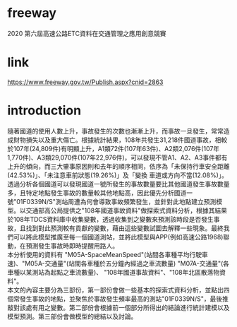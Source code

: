 # freeway
2020 第六屆高速公路ETC資料在交通管理之應用創意競賽

# link
https://www.freeway.gov.tw/Publish.aspx?cnid=2863

# introduction
隨著國道的使用人數上升，事故發生的次數也漸漸上升，而事故一旦發生，常常造成財物損失以及重大傷亡。根據統計結果，108年共發生31,218件國道事故，相較於107年(24,809件)有明顯上升，A1類72件(107年63件)、A2類2,076件(107年1,770件)、A3類29,070件(107年22,976件)，可以發現不管A1、A2、A3事件都有上升的傾向，而三大肇事原因則和去年的順序相同，依序為「未保持行車安全距離(42.53%)」、「未注意車前狀態(19.26%)」及「變換
車道或方向不當(12.08%)」。  
  透過分析各個國道可以發現國道一號所發生的事故數量要比其他國道發生事故數量多，且特定地點發生事故的數量較其他地點高，因此優先分析國道一號"01F0339N/S"測站周遭為何會導致事故頻繁發生，並針對此地點建立預測模型。以交通部高公局提供之"108年國道事故資料"做探索式資料分析，根據其結果於108年TDCS資料庫中收集變數，透過收集到之變數來預測該時段是否發生事故，且找到對此預測較有貢獻的變數，藉由這些變數試圖去解釋一些現象。最終我們可以將此模型推廣至每一個國道測站，並將此模型與APP(例如高速公路1968)聯動，在預測發生事故時即時提醒用路人。  
  本分析使用的資料有 "M05A-SpaceMeanSpeed"(站間各車種平均行駛車速)、"M05A-交通量"(站間各車種於五分鐘內經過之車流數量) "M07A-交通量"(各車種以某測站為起點之車流數量)、 "108年國道事故資料"、"108年北區散落物資料"。  
  本文的內容主要分為三部份，第一部份會做一些基本的探索式資料分析，並點出四個常發生事故的地點，並聚焦於事故發生頻率最高的測站"01F0339N/S"，最後推敲對該處有用之變數。第二部份會根據前一個部分所得出的結論進行統計建模以及模型預測。第三部份會做模型的總結以及討論。

